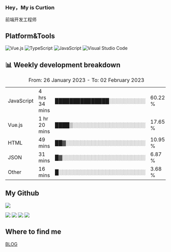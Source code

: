 ### Hey，My is Curtion
前端开发工程师
## Platform&Tools

![Vue.js](https://img.shields.io/badge/-Vue.js-4FC08D?style=flat-square&logo=Vue.js&logoColor=white)
![TypeScript](https://img.shields.io/badge/-TypeScript-007ACC?style=flat-square&logo=typescript&logoColor=white)
![JavaScript](https://img.shields.io/badge/-JavaScript-F7DF1E?style=flat-square&logo=javascript&logoColor=black)
![Visual Studio Code](https://img.shields.io/badge/-VSCode-007ACC?style=flat-square&logo=Visual-Studio-Code&logoColor=white)

## 📊 Weekly development breakdown

<!--START_SECTION:waka-->

<table><caption>From: 26 January 2023 - To: 02 February 2023</caption><tr><td>JavaScript</td><td>4 hrs 34 mins</td><td>███████████████░░░░░░░░░░</td><td>60.22 %</td></tr><tr><td>Vue.js</td><td>1 hr 20 mins</td><td>████▒░░░░░░░░░░░░░░░░░░░░</td><td>17.65 %</td></tr><tr><td>HTML</td><td>49 mins</td><td>██▓░░░░░░░░░░░░░░░░░░░░░░</td><td>10.95 %</td></tr><tr><td>JSON</td><td>31 mins</td><td>█▓░░░░░░░░░░░░░░░░░░░░░░░</td><td>6.87 %</td></tr><tr><td>Other</td><td>16 mins</td><td>█░░░░░░░░░░░░░░░░░░░░░░░░</td><td>3.68 %</td></tr></table>

<!--END_SECTION:waka-->

## My Github

![](http://github-profile-summary-cards.vercel.app/api/cards/profile-details?username=curtion&theme=nord_bright)

![](http://github-profile-summary-cards.vercel.app/api/cards/stats?username=curtion&theme=nord_bright)
![](http://github-profile-summary-cards.vercel.app/api/cards/productive-time?username=curtion&theme=nord_bright&utcOffset=8)
![](http://github-profile-summary-cards.vercel.app/api/cards/repos-per-language?username=curtion&theme=nord_bright)
![](http://github-profile-summary-cards.vercel.app/api/cards/most-commit-language?username=curtion&theme=nord_bright)

## Where to find me

[BLOG](https://blog.3gxk.net)
